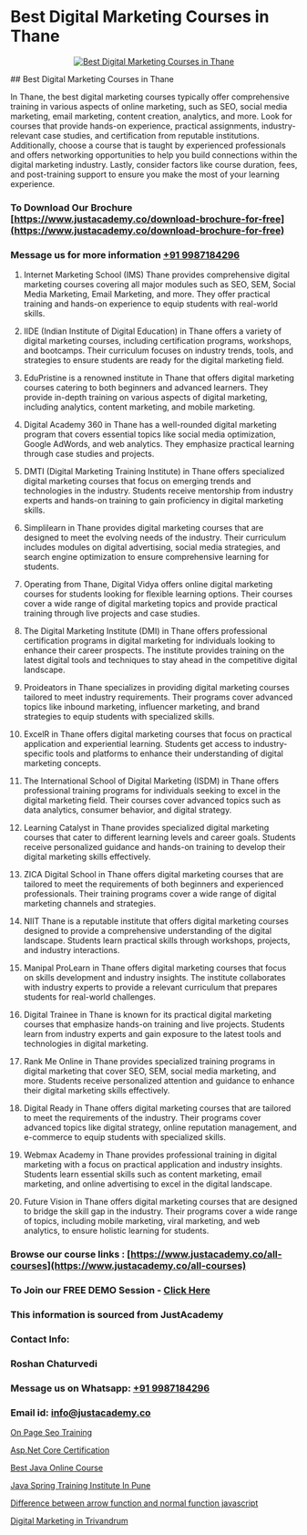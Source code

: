 # Best Digital Marketing Courses in Thane

<p align="center">
  <a href="https://justacademy.co/course-detail/digital-marketing">
    <img src="https://justacademy.co/storage2/course_image/1676636720_course_image.webp" alt="Best Digital Marketing Courses in Thane">
  </a>
</p>
## Best Digital Marketing Courses in Thane

In Thane, the best digital marketing courses typically offer comprehensive training in various aspects of online marketing, such as SEO, social media marketing, email marketing, content creation, analytics, and more. Look for courses that provide hands-on experience, practical assignments, industry-relevant case studies, and certification from reputable institutions. Additionally, choose a course that is taught by experienced professionals and offers networking opportunities to help you build connections within the digital marketing industry. Lastly, consider factors like course duration, fees, and post-training support to ensure you make the most of your learning experience.
### To Download Our Brochure [https://www.justacademy.co/download-brochure-for-free](https://www.justacademy.co/download-brochure-for-free)
### Message us for more information [+91 9987184296](https://api.whatsapp.com/send?phone=919987184296)
1) Internet Marketing School (IMS) Thane provides comprehensive digital marketing courses covering all major modules such as SEO, SEM, Social Media Marketing, Email Marketing, and more. They offer practical training and hands-on experience to equip students with real-world skills.

2) IIDE (Indian Institute of Digital Education) in Thane offers a variety of digital marketing courses, including certification programs, workshops, and bootcamps. Their curriculum focuses on industry trends, tools, and strategies to ensure students are ready for the digital marketing field.

3) EduPristine is a renowned institute in Thane that offers digital marketing courses catering to both beginners and advanced learners. They provide in-depth training on various aspects of digital marketing, including analytics, content marketing, and mobile marketing.

4) Digital Academy 360 in Thane has a well-rounded digital marketing program that covers essential topics like social media optimization, Google AdWords, and web analytics. They emphasize practical learning through case studies and projects.

5) DMTI (Digital Marketing Training Institute) in Thane offers specialized digital marketing courses that focus on emerging trends and technologies in the industry. Students receive mentorship from industry experts and hands-on training to gain proficiency in digital marketing skills.

6) Simplilearn in Thane provides digital marketing courses that are designed to meet the evolving needs of the industry. Their curriculum includes modules on digital advertising, social media strategies, and search engine optimization to ensure comprehensive learning for students.

7) Operating from Thane, Digital Vidya offers online digital marketing courses for students looking for flexible learning options. Their courses cover a wide range of digital marketing topics and provide practical training through live projects and case studies.

8) The Digital Marketing Institute (DMI) in Thane offers professional certification programs in digital marketing for individuals looking to enhance their career prospects. The institute provides training on the latest digital tools and techniques to stay ahead in the competitive digital landscape.

9) Proideators in Thane specializes in providing digital marketing courses tailored to meet industry requirements. Their programs cover advanced topics like inbound marketing, influencer marketing, and brand strategies to equip students with specialized skills.

10) ExcelR in Thane offers digital marketing courses that focus on practical application and experiential learning. Students get access to industry-specific tools and platforms to enhance their understanding of digital marketing concepts.

11) The International School of Digital Marketing (ISDM) in Thane offers professional training programs for individuals seeking to excel in the digital marketing field. Their courses cover advanced topics such as data analytics, consumer behavior, and digital strategy.

12) Learning Catalyst in Thane provides specialized digital marketing courses that cater to different learning levels and career goals. Students receive personalized guidance and hands-on training to develop their digital marketing skills effectively.

13) ZICA Digital School in Thane offers digital marketing courses that are tailored to meet the requirements of both beginners and experienced professionals. Their training programs cover a wide range of digital marketing channels and strategies.

14) NIIT Thane is a reputable institute that offers digital marketing courses designed to provide a comprehensive understanding of the digital landscape. Students learn practical skills through workshops, projects, and industry interactions.

15) Manipal ProLearn in Thane offers digital marketing courses that focus on skills development and industry insights. The institute collaborates with industry experts to provide a relevant curriculum that prepares students for real-world challenges.

16) Digital Trainee in Thane is known for its practical digital marketing courses that emphasize hands-on training and live projects. Students learn from industry experts and gain exposure to the latest tools and technologies in digital marketing.

17) Rank Me Online in Thane provides specialized training programs in digital marketing that cover SEO, SEM, social media marketing, and more. Students receive personalized attention and guidance to enhance their digital marketing skills effectively.

18) Digital Ready in Thane offers digital marketing courses that are tailored to meet the requirements of the industry. Their programs cover advanced topics like digital strategy, online reputation management, and e-commerce to equip students with specialized skills.

19) Webmax Academy in Thane provides professional training in digital marketing with a focus on practical application and industry insights. Students learn essential skills such as content marketing, email marketing, and online advertising to excel in the digital landscape.

20) Future Vision in Thane offers digital marketing courses that are designed to bridge the skill gap in the industry. Their programs cover a wide range of topics, including mobile marketing, viral marketing, and web analytics, to ensure holistic learning for students.

### Browse our course links : [https://www.justacademy.co/all-courses](https://www.justacademy.co/all-courses) 
### To Join our FREE DEMO Session - [Click Here](https://www.justacademy.co/register-for-course-demo)


### This information is sourced from JustAcademy
### Contact Info:
### Roshan Chaturvedi
### Message us on Whatsapp: [+91 9987184296](https://api.whatsapp.com/send?phone=919987184296)
### Email id: [info@justacademy.co](mailto:info@justacademy.co)
                
[On Page Seo Training](https://www.linkedin.com/pulse/page-seo-training-justacademy-kolkata-cuyfe?trackingId=CsNI2kNBBvmb18VqtAnAyw%3D%3D&lipi=urn%3Ali%3Apage%3Ad_flagship3_company_admin%3Bar0CqYRcTQWcPsZzz1T%2BLw%3D%3D)

[Asp.Net Core Certification](https://www.linkedin.com/pulse/aspnet-core-certification-justacademy-stockport-leyle?trackingId=5IkXW9klaBVR%2BL310ko7Lg%3D%3D&lipi=urn%3Ali%3Apage%3Ad_flagship3_company_admin%3Bhrs%2FVe6MQa2w%2FxcFE4Py%2Fw%3D%3D)

[Best Java Online Course](https://medium.com/@AkashSingh2052/best-java-online-course-0f3c2be31a26)

[Java Spring Training Institute In Pune](https://medium.com/@kumarishimmi99/java-spring-training-institute-in-pune-defcbc1a23dd)

[Difference between arrow function and normal function javascript](https://justacademyin.github.io/justacademy/difference-between-arrow-function-and-normal-function-javascript)

[Digital Marketing in Trivandrum](https://justacademyin.github.io/justacademy/digital-marketing-in-trivandrum)

